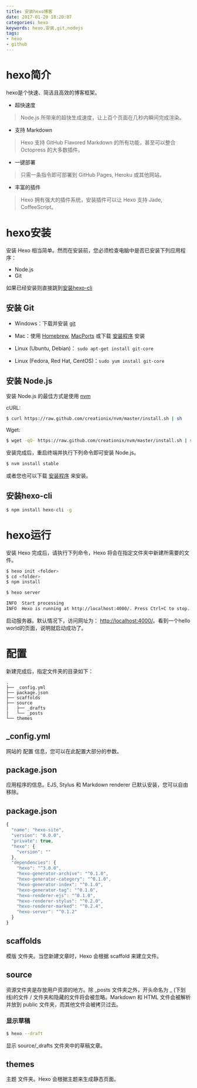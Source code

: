 ```yaml
---
title: 安装hexo博客
date: 2017-01-20 18:20:07
categories: hexo
keywords: hexo,安装,git,nodejs
tags: 
- hexo
- github
---
```

# hexo简介
hexo是个快速、简洁且高效的博客框架。

- 超快速度
> Node.js 所带来的超快生成速度，让上百个页面在几秒内瞬间完成渲染。

- 支持 Markdown
>    Hexo 支持 GitHub Flavored Markdown 的所有功能，甚至可以整合 Octopress 的大多数插件。

- 一键部署
>    只需一条指令即可部署到 GitHub Pages, Heroku 或其他网站。

- 丰富的插件
>    Hexo 拥有强大的插件系统，安装插件可以让 Hexo 支持 Jade, CoffeeScript。

<!-- more -->

# hexo安装
安装 Hexo 相当简单。然而在安装前，您必须检查电脑中是否已安装下列应用程序：

- Node.js
- Git

如果已经安装则直接跳到[安装hexo-cli](#安装hexo-cli)


## 安装 Git
- Windows：下载并安装 [git](https://git-scm.com/download/win)
- Mac：使用 [Homebrew](http://mxcl.github.com/homebrew/), [MacPorts](http://www.macports.org/) 或下载 [安装程序](http://sourceforge.net/projects/git-osx-installer/) 安装

- Linux (Ubuntu, Debian)： `sudo apt-get install git-core`

- Linux (Fedora, Red Hat, CentOS)：`sudo yum install git-core`


## 安装 Node.js
安装 Node.js 的最佳方式是使用 [nvm](https://github.com/creationix/nvm)

cURL:

``` bash
$ curl https://raw.github.com/creationix/nvm/master/install.sh | sh
```

Wget:

``` bash
$ wget -qO- https://raw.github.com/creationix/nvm/master/install.sh | sh
```

安装完成后，重启终端并执行下列命令即可安装 Node.js。

``` bash
$ nvm install stable
```

或者您也可以下载 [安装程序](http://nodejs.org/) 来安装。


## 安装hexo-cli

``` bash
$ npm install hexo-cli -g
```

# hexo运行
安装 Hexo 完成后，请执行下列命令，Hexo 将会在指定文件夹中新建所需要的文件。

```bash
$ hexo init <folder>
$ cd <folder>
$ npm install
```

```bash
$ hexo server

INFO  Start processing
INFO  Hexo is running at http://localhost:4000/. Press Ctrl+C to stop.
```
启动服务器。默认情况下，访问网址为： [http://localhost:4000/](http://localhost:4000/)。看到一个hello world的页面，说明就启动成功了。

# 配置
新建完成后，指定文件夹的目录如下：

```
.
├── _config.yml
├── package.json
├── scaffolds
├── source
|   ├── _drafts
|   └── _posts
└── themes
```

## _config.yml
网站的 配置 信息，您可以在此配置大部分的参数。

## package.json
应用程序的信息。EJS, Stylus 和 Markdown renderer 已默认安装，您可以自由移除。

## package.json

```js
{
  "name": "hexo-site",
  "version": "0.0.0",
  "private": true,
  "hexo": {
    "version": ""
  },
  "dependencies": {
    "hexo": "^3.0.0",
    "hexo-generator-archive": "^0.1.0",
    "hexo-generator-category": "^0.1.0",
    "hexo-generator-index": "^0.1.0",
    "hexo-generator-tag": "^0.1.0",
    "hexo-renderer-ejs": "^0.1.0",
    "hexo-renderer-stylus": "^0.2.0",
    "hexo-renderer-marked": "^0.2.4",
    "hexo-server": "^0.1.2"
  }
}
```

## scaffolds
模版 文件夹。当您新建文章时，Hexo 会根据 scaffold 来建立文件。

## source
资源文件夹是存放用户资源的地方。除 \_posts 文件夹之外，开头命名为 \_ (下划线)的文件 / 文件夹和隐藏的文件将会被忽略。Markdown 和 HTML 文件会被解析并放到 public 文件夹，而其他文件会被拷贝过去。

### 显示草稿

```bash
$ hexo --draft
```
显示 source/_drafts 文件夹中的草稿文章。

## themes
主题 文件夹。Hexo 会根据主题来生成静态页面。